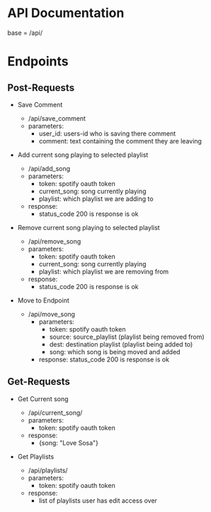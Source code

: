 # API Documentation

base = /api/

# Endpoints

## Post-Requests
- Save Comment
    - /api/save_comment
    - parameters:
        - user_id: users-id who is saving there comment
        - comment: text containing the comment they are leaving

- Add current song playing to selected playlist
    - /api/add_song
    - parameters:
        - token: spotify oauth token
        - current_song: song currently playing
        - playlist: which playlist we are adding to
    - response:
        - status_code 200 is response is ok

- Remove current song playing to selected playlist
    - /api/remove_song
    - parameters:
        - token: spotify oauth token
        - current_song: song currently playing
        - playlist: which playlist we are removing from
    - response:
        - status_code 200 is response is ok

-  Move to Endpoint
    - /api/move_song
        - parameters:
            - token: spotify oauth token
            - source: source_playlist (playlist being removed from)
            - dest: destination playlist (playlist being added to)
            - song: which song is being moved and added
        - response:
            status_code 200 is response is ok


## Get-Requests
- Get Current song
    - /api/current_song/ 
    - parameters:
        - token: spotify oauth token
    - response:
        - {song: "Love Sosa"}
    
- Get Playlists
    - /api/playlists/ 
    - parameters:
        - token: spotify oauth token
    - response:
        - list of playlists user has edit access over








